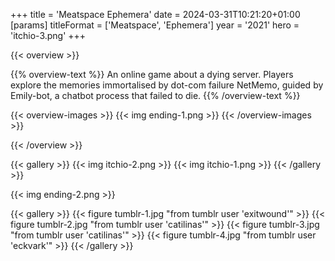 +++
title = 'Meatspace Ephemera'
date = 2024-03-31T10:21:20+01:00
[params]
    titleFormat = ['Meatspace', 'Ephemera']
    year = '2021'
    hero = 'itchio-3.png'
+++

{{< overview >}}

{{% overview-text %}}
An online game about a dying server. Players explore the memories immortalised by dot-com failure NetMemo, guided by Emily-bot, a chatbot process that failed to die.
{{% /overview-text %}}

{{< overview-images >}}
{{< img ending-1.png >}}
{{< /overview-images >}}

{{< /overview >}}

{{< gallery >}}
{{< img itchio-2.png >}}
{{< img itchio-1.png >}}
{{< /gallery >}}

{{< img ending-2.png >}}

{{< gallery >}}
{{< figure tumblr-1.jpg "from tumblr user 'exitwound'" >}}
{{< figure tumblr-2.jpg "from tumblr user 'catilinas'" >}}
{{< figure tumblr-3.jpg "from tumblr user 'catilinas'" >}}
{{< figure tumblr-4.jpg "from tumblr user 'eckvark'" >}}
{{< /gallery >}}